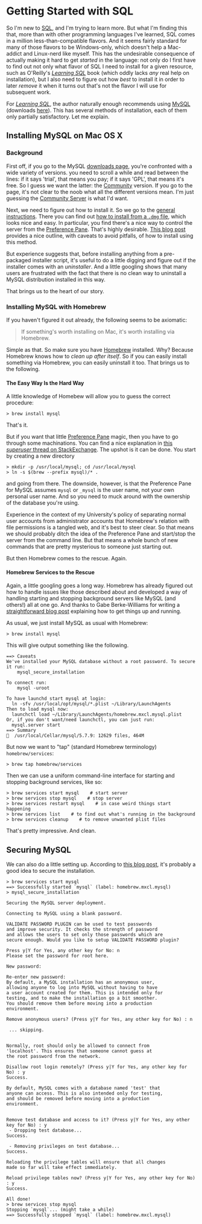 # Getting Started with SQL

So I'm new to [SQL](https://en.wikipedia.org/wiki/SQL), and I'm trying to learn more.  But what I'm finding this that, more than with other programming languages I've learned, SQL comes in a million less-than-compatible flavors.  And it seems fairly standard for many of those flavors to be Windows-only, which doesn't help a Mac-addict and Linux-nerd like myself.  This has the undesirable consequence of actually making it hard to get *started* in the language: not only do I first have to find out not only what flavor of SQL I need to install for a given resource, such as O'Reilly's [*Learning SQL*](http://shop.oreilly.com/product/9780596520847.do) book (which oddly lacks *any* real help on installation), but I also need to figure out how *best* to install it in order to later *remove* it when it turns out that's not the flavor I will use for subsequent work.

For [*Learning SQL*](http://shop.oreilly.com/product/9780596520847.do), the author naturally enough recommends using [MySQL](https://en.wikipedia.org/wiki/MySQL) (downloads [here](http://www.mysql.com/downloads/)).  This has several methods of installation, each of them only partially satisfactory.  Let me explain.

## Installing MySQL on Mac OS X

### Background

First off, if you go to the MySQL [downloads page](http://www.mysql.com/downloads/), you're confronted with a wide variety of versions.  you need to scroll a while and read between the lines: if it says 'trial', that means you pay; if it says 'GPL', that means it's free.  So I guess we want the latter: the [Community](http://dev.mysql.com/downloads/) version.  If you go to the page, it's not clear to the noob what all the different versions mean.  I'm just guessing the [Community Server](http://dev.mysql.com/downloads/mysql/) is what I'd want.

Next, we need to figure out how to install it.  So we go to the [general instructions](https://dev.mysql.com/doc/refman/5.6/en/osx-installation.html).  There you can find out [how to install from a `.dmg` file](https://dev.mysql.com/doc/refman/5.6/en/osx-installation-pkg.html), which looks nice and easy.  In particular, you find there's a nice way to control the server from the [Preference Pane](https://dev.mysql.com/doc/refman/5.6/en/osx-installation-prefpane.html).  That's highly desirable.  [This blog post](http://wpguru.co.uk/2015/11/how-to-install-mysql-on-mac-os-x-el-capitan/) provides a nice outline, with caveats to avoid pitfalls, of how to install using this method.

But experience suggests that, before installing anything from a pre-packaged installer script, it's useful to do a little digging and figure out if the installer comes with an *uninstaller*.  And a little googling shows that many users are frustrated with the fact that there is no clean way to uninstall a MySQL distribution installed in this way.

That brings us to the heart of our story.

### Installing MySQL with Homebrew

If you haven't figured it out already, the following seems to be axiomatic:

> If something's worth installing on Mac, it's worth installing via Homebrew.

Simple as that.  So make sure you have [Homebrew](http://brew.sh/) installed.    Why?  Because Homebrew knows how to *clean up after itself*.  So if you can easily install something via Homebrew, you can easily uninstall it too.  That brings us to the following.

#### The Easy Way Is the Hard Way

A little knowledge of Homebew will allow you to guess the correct procedure:

```
> brew install mysql
```

That's it.

But if you want that little [Preference Pane](https://dev.mysql.com/doc/refman/5.6/en/osx-installation-prefpane.html) magic, then you have to go through some machinations.  You can find a nice explanation in [this *superuser* thread on StackExchange](http://superuser.com/questions/289491/mysql-preference-pane-control-for-mysql-installed-via-homebrew).  The upshot is it can be done.  You start by creating a new directory

```
> mkdir -p /usr/local/mysql; cd /usr/local/mysql
> ln -s $(brew --prefix mysql)/* .
```

and going from there.  The downside, however, is that the Preference Pane for MySQL assumes `mysql` or `_mysql` is the user name, not your own personal user name.  And so you need to muck around with the ownership of the database you're using.

Experience in the context of my University's policy of separating normal user accounts from administrator accounts that Homebrew's relation with file permissions is a tangled web, and it's best to steer clear.  So that means we should probably ditch the idea of the Preference Pane and start/stop the server from the command line.  But that means a whole bunch of new commands that are pretty mysterious to someone just starting out.

But then Homebrew comes to the rescue.  Again.

#### Homebrew Services to the Rescue

Again, a little googling goes a long way.  Homebrew has already figured out how to handle issues like those described about and developed a way of handling starting and stopping background servers like MySQL (and others!) all at one go.  And thanks to Gabe Berke-Williams for writing a [straightforward blog post](https://robots.thoughtbot.com/starting-and-stopping-background-services-with-homebrew) explaining how to get things up and running.

As usual, we just install MySQL as usual with Homebrew:

```
> brew install mysql
```

This will give output something like the following.

```
==> Caveats
We've installed your MySQL database without a root password. To secure it run:
    mysql_secure_installation

To connect run:
    mysql -uroot

To have launchd start mysql at login:
  ln -sfv /usr/local/opt/mysql/*.plist ~/Library/LaunchAgents
Then to load mysql now:
  launchctl load ~/Library/LaunchAgents/homebrew.mxcl.mysql.plist
Or, if you don't want/need launchctl, you can just run:
  mysql.server start
==> Summary
🍺  /usr/local/Cellar/mysql/5.7.9: 12629 files, 464M
```

But now we want to "tap" (standard Homebrew terminology) `homebrew/services`:

```
> brew tap homebrew/services
```

Then we can use a uniform command-line interface for starting and stopping background services, like so:

```
> brew services start mysql    # start server
> brew services stop mysql    # stop server
> brew services restart mysql    # in case weird things start happening
> brew services list    # to find out what's running in the background
> brew services cleanup    # to remove unwanted plist files
```

That's pretty impressive.  And clean.


## Securing MySQL

We can also do a little setting up.  According to [this blog post](http://wpguru.co.uk/2015/11/how-to-install-mysql-on-mac-os-x-el-capitan/), it's probably a good idea to secure the installation.

```
> brew services start mysql
==> Successfully started `mysql` (label: homebrew.mxcl.mysql)
> mysql_secure_installation 

Securing the MySQL server deployment.

Connecting to MySQL using a blank password.

VALIDATE PASSWORD PLUGIN can be used to test passwords
and improve security. It checks the strength of password
and allows the users to set only those passwords which are
secure enough. Would you like to setup VALIDATE PASSWORD plugin?

Press y|Y for Yes, any other key for No: n
Please set the password for root here.

New password: 

Re-enter new password: 
By default, a MySQL installation has an anonymous user,
allowing anyone to log into MySQL without having to have
a user account created for them. This is intended only for
testing, and to make the installation go a bit smoother.
You should remove them before moving into a production
environment.

Remove anonymous users? (Press y|Y for Yes, any other key for No) : n

 ... skipping.


Normally, root should only be allowed to connect from
'localhost'. This ensures that someone cannot guess at
the root password from the network.

Disallow root login remotely? (Press y|Y for Yes, any other key for No) : y
Success.

By default, MySQL comes with a database named 'test' that
anyone can access. This is also intended only for testing,
and should be removed before moving into a production
environment.


Remove test database and access to it? (Press y|Y for Yes, any other key for No) : y
 - Dropping test database...
Success.

 - Removing privileges on test database...
Success.

Reloading the privilege tables will ensure that all changes
made so far will take effect immediately.

Reload privilege tables now? (Press y|Y for Yes, any other key for No) : y
Success.

All done! 
> brew services stop mysql
Stopping `mysql`... (might take a while)
==> Successfully stopped `mysql` (label: homebrew.mxcl.mysql)
```
